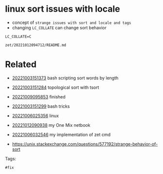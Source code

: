 # linux sort issues with locale

- concept of `strange issues with sort and locale and tags`
- changing `LC_COLLATE` can change sort behavior

```
LC_COLLATE=C
```

` zet/20221012094712/README.md `

# Related

- [20221003151373](/zet/20221003151373/README.md) bash scripting sort words by length

- [20221003151284](/zet/20221003151284/README.md) topological sort with tsort

- [20221009095853](/zet/20221009095853/README.md) finished

- [20221003151299](/zet/20221003151299/README.md) bash tricks
- [20221006025356](/zet/20221006025356/README.md) linux
- [20221012090938](/zet/20221012090938/README.md) my One Mix netbook
- [20221006032546](/zet/20221006032546/README.md) my implementation of zet cmd
- https://unix.stackexchange.com/questions/577192/strange-behavior-of-sort

Tags:

    #fix
